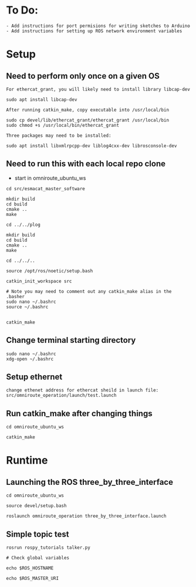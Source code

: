 # To Do: 
```
- Add instructions for port permisions for writing sketches to Arduino
- Add instructions for setting up ROS network environment variables
```
# Setup

## Need to perform only once on a given OS
```
For ethercat_grant, you will likely need to install library libcap-dev

sudo apt install libcap-dev

After running catkin_make, copy executable into /usr/local/bin

sudo cp devel/lib/ethercat_grant/ethercat_grant /usr/local/bin
sudo chmod +s /usr/local/bin/ethercat_grant

Three packages may need to be installed:

sudo apt install libxmlrpcpp-dev liblog4cxx-dev librosconsole-dev
```

## Need to run this with each local repo clone

- start in omniroute_ubuntu_ws

```
cd src/esmacat_master_software

mkdir build
cd build
cmake ..
make

cd ../../plog

mkdir build
cd build
cmake ..
make

cd ../../..

source /opt/ros/noetic/setup.bash

catkin_init_workspace src

# Note you may need to comment out any catkin_make alias in the .basher
sudo nano ~/.bashrc 
source ~/.bashrc


catkin_make
```

## Change terminal starting directory

```
sudo nano ~/.bashrc
xdg-open ~/.bashrc
```

## Setup ethernet
```
change ethenet address for ethercat sheild in launch file:
src/omniroute_operation/launch/test.launch

```

## Run catkin_make after changing things
```
cd omniroute_ubuntu_ws

catkin_make
```

# Runtime

## Launching the ROS three_by_three_interface
```
cd omniroute_ubuntu_ws

source devel/setup.bash

roslaunch omniroute_operation three_by_three_interface.launch
```
## Simple topic test
```
rosrun rospy_tutorials talker.py 

# Check global variables

echo $ROS_HOSTNAME

echo $ROS_MASTER_URI

```